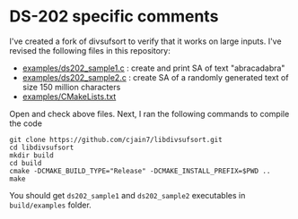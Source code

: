 # DS-202 specific comments

I've created a fork of divsufsort to verify that it works on large inputs. I've revised the following files in this repository:
* [examples/ds202_sample1.c](examples/ds202_sample1.c) : create and print SA of text "abracadabra"
* [examples/ds202_sample2.c](examples/ds202_sample2.c) : create SA of a randomly generated text of size 150 million characters
* [examples/CMakeLists.txt](examples/CMakeLists.txt) 

Open and check above files. Next, I ran the following commands to compile the code
```
git clone https://github.com/cjain7/libdivsufsort.git
cd libdivsufsort
mkdir build
cd build
cmake -DCMAKE_BUILD_TYPE="Release" -DCMAKE_INSTALL_PREFIX=$PWD ..
make
```

You should get `ds202_sample1` and `ds202_sample2` executables in `build/examples` folder.
